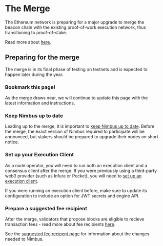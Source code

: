 # The Merge

The Ethereum network is preparing for a major upgrade to merge the beacon chain with the existing proof-of-work execution network, thus transitioning to proof-of-stake.

Read more about [here](https://ethereum.org/en/upgrades/merge/).

## Preparing for the merge

The merge is in its final phase of testing on testnets and is expected to happen later during the year.

### Bookmark this page!

As the merge draws near, we will continue to update this page with the latest information and instructions.

### Keep Nimbus up to date

Leading up to the merge, it is important to [keep Nimbus up to date](./keep-updated.md). Before the merge, the exact version of Nimbus required to participate will be announced, but stakers should be prepared to upgrade their nodes on short notice.

### Set up your Execution Client

As a node operator, you will need to run both an execution client and a consensus client after the merge. If you were previously using a third-party web3 provider (such as Infura or Pocket), you will need to [set up an execution client](./eth1.md).

If you were running an execution client before, make sure to update its configuration to include an option for JWT secrets and engine API.

### Prepare a suggested fee recipient

After the merge, validators that propose blocks are eligible to recieve transaction fees - read more about fee recipients [here](https://launchpad.ethereum.org/en/merge-readiness#fee-recipient).

See the [suggested fee recipent page](./suggested-fee-recipient.md) for information about the changes needed to Nimbus.
